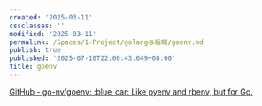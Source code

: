 ```yaml
---
created: '2025-03-11'
cssclasses: ''
modified: '2025-03-11'
permalink: /Spaces/1-Project/golang与后端/goenv.md
publish: true
published: '2025-07-10T22:00:43.649+08:00'
title: goenv
---
```

[GitHub - go-nv/goenv: :blue\_car: Like pyenv and rbenv, but for Go.](https://github.com/go-nv/goenv)